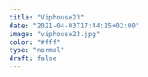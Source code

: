 ```yaml
---
title: "Viphouse23"
date: "2021-04-03T17:44:15+02:00"
image: "viphouse23.jpg"
color: "#fff"
type: "normal"
draft: false
---
```

